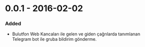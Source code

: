 ﻿# 0.0.1 - 2016-02-02
### Added
* Bulutfon Web Kancaları ile gelen ve giden çağrılarda tanımlanan Telegram bot ile gruba bildirim gönderme.
